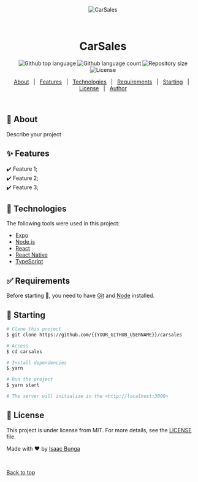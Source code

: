 <div align="center" id="top"> 
  <img src="./.github/app.gif" alt="CarSales" />

  &#xa0;

  <!-- <a href="https://carsales.netlify.app">Demo</a> -->
</div>

<h1 align="center">CarSales</h1>

<p align="center">
  <img alt="Github top language" src="https://img.shields.io/github/languages/top/{{YOUR_GITHUB_USERNAME}}/carsales?color=56BEB8">

  <img alt="Github language count" src="https://img.shields.io/github/languages/count/{{YOUR_GITHUB_USERNAME}}/carsales?color=56BEB8">

  <img alt="Repository size" src="https://img.shields.io/github/repo-size/{{YOUR_GITHUB_USERNAME}}/carsales?color=56BEB8">

  <img alt="License" src="https://img.shields.io/github/license/{{YOUR_GITHUB_USERNAME}}/carsales?color=56BEB8">

  <!-- <img alt="Github issues" src="https://img.shields.io/github/issues/{{YOUR_GITHUB_USERNAME}}/carsales?color=56BEB8" /> -->

  <!-- <img alt="Github forks" src="https://img.shields.io/github/forks/{{YOUR_GITHUB_USERNAME}}/carsales?color=56BEB8" /> -->

  <!-- <img alt="Github stars" src="https://img.shields.io/github/stars/{{YOUR_GITHUB_USERNAME}}/carsales?color=56BEB8" /> -->
</p>

<!-- Status -->

<!-- <h4 align="center"> 
	🚧  CarSales 🚀 Under construction...  🚧
</h4> 

<hr> -->

<p align="center">
  <a href="#dart-about">About</a> &#xa0; | &#xa0; 
  <a href="#sparkles-features">Features</a> &#xa0; | &#xa0;
  <a href="#rocket-technologies">Technologies</a> &#xa0; | &#xa0;
  <a href="#white_check_mark-requirements">Requirements</a> &#xa0; | &#xa0;
  <a href="#checkered_flag-starting">Starting</a> &#xa0; | &#xa0;
  <a href="#memo-license">License</a> &#xa0; | &#xa0;
  <a href="https://github.com/{{YOUR_GITHUB_USERNAME}}" target="_blank">Author</a>
</p>

<br>

## :dart: About ##

Describe your project

## :sparkles: Features ##

:heavy_check_mark: Feature 1;\
:heavy_check_mark: Feature 2;\
:heavy_check_mark: Feature 3;

## :rocket: Technologies ##

The following tools were used in this project:

- [Expo](https://expo.io/)
- [Node.js](https://nodejs.org/en/)
- [React](https://pt-br.reactjs.org/)
- [React Native](https://reactnative.dev/)
- [TypeScript](https://www.typescriptlang.org/)

## :white_check_mark: Requirements ##

Before starting :checkered_flag:, you need to have [Git](https://git-scm.com) and [Node](https://nodejs.org/en/) installed.

## :checkered_flag: Starting ##

```bash
# Clone this project
$ git clone https://github.com/{{YOUR_GITHUB_USERNAME}}/carsales

# Access
$ cd carsales

# Install dependencies
$ yarn

# Run the project
$ yarn start

# The server will initialize in the <http://localhost:3000>
```

## :memo: License ##

This project is under license from MIT. For more details, see the [LICENSE](LICENSE.md) file.


Made with :heart: by <a href="https://github.com/isaacisvaldo" target="_blank">Isaac Bunga</a>

&#xa0;

<a href="#top">Back to top</a>
